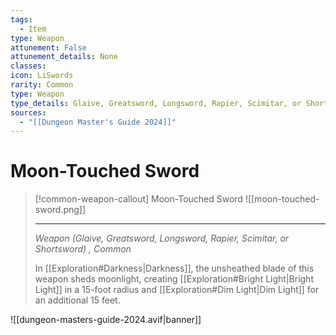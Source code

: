 ```yaml
---
tags:
  - Item
type: Weapon
attunement: False
attunement_details: None
classes:
icon: LiSwords
rarity: Common
type: Weapon
type_details: Glaive, Greatsword, Longsword, Rapier, Scimitar, or Shortsword
sources: 
  - "[[Dungeon Master's Guide 2024]]"
---
```

# Moon-Touched Sword
>[!common-weapon-callout] Moon-Touched Sword
>![[moon-touched-sword.png]]
>
>- - -
>_Weapon (Glaive, Greatsword, Longsword, Rapier, Scimitar, or Shortsword) , Common_
>
>In [[Exploration#Darkness\|Darkness]], the unsheathed blade of this weapon sheds moonlight, creating [[Exploration#Bright Light\|Bright Light]] in a 15-foot radius and [[Exploration#Dim Light\|Dim Light]] for an additional 15 feet.

![[dungeon-masters-guide-2024.avif|banner]]